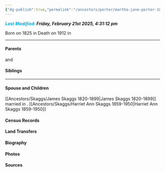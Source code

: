 ```yaml
---
{"dg-publish":true,"permalink":"/ancestors/porter/martha-jane-porter-1825-1912/","tags":["Martha-Jane-Porter"]}
---
```


***<font color="#00b0f0">Last Modified:</font> Friday, February 21st 2025, 4:31:12 pm***

Born on  1825 in <!-- link to place -->
Death on 1912 in <!-- link to place -->

---
#### Parents

<!-- Link to father --> and <!-- Link to mother-->
#### Siblings
<!-- Link to sibling -->

---
#### Spouse and Children
[[Ancestors/Skaggs/James Skaggs 1820-1899\|James Skaggs 1820-1899]]  married <!-- link to date --> in <!-- link to place -->.
[[Ancestors/Skaggs/Harriet Ann Skaggs 1859-1950\|Harriet Ann Skaggs 1859-1950]] 

#### Census Records

#### Land Transfers

#### Biography

#### Photos

#### Sources

